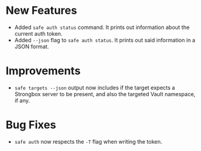# New Features

* Added `safe auth status` command. It prints out information about the
current auth token.
* Added `--json` flag to `safe auth status`. It prints out said information
in a JSON format.

# Improvements

* `safe targets --json` output now includes if the target expects
a Strongbox server to be present, and also the targeted Vault namespace,
if any.

# Bug Fixes

* `safe auth` now respects the `-T` flag when writing the token.
